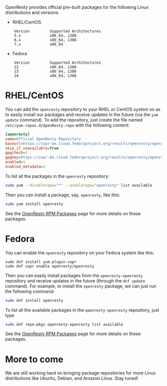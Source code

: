 <!---
    @title         Linux Packages
--->

OpenResty provides official pre-built packages for the following Linux distributions and versions.

* RHEL/CentOS

```
    Version         Supported Architectures
    5.x             x86_64, i386
    6.x             x86_64, i386
    7.x             x86_64
```

* Fedora

```
    Version         Supported Architectures
    22              x86_64, i386
    23              x86_64, i386
    24              x86_64, i386
```

# RHEL/CentOS

You can add the `openresty` repository to your RHEL or CentOS system so as to easily install
our packages and receive updates in the future (via the `yum update` command). To add the repository, just
create the file named `/etc/yum.repos.d/OpenResty.repo` with the following content:

```ini
[openresty]
name=Official OpenResty Repository
baseurl=https://copr-be.cloud.fedoraproject.org/results/openresty/openresty/epel-$releasever-$basearch/
skip_if_unavailable=True
gpgcheck=1
gpgkey=https://copr-be.cloud.fedoraproject.org/results/openresty/openresty/pubkey.gpg
enabled=1
enabled_metadata=1
```

To list all the packages in the `openresty` repository:

```bash
sudo yum --disablerepo="*" --enablerepo="openresty" list available
```

Then you can install a package, say, `openresty`, like this:

```bash
sudo yum install openresty
```

See the [OpenResty RPM Packages](rpm-packages.html) page for more details on these packages.

# Fedora

You can enable the `openresty` repository on your Fedora system like this:

```
sudo dnf install yum-plugin-copr
sudo dnf copr enable openresty/openresty
```

Then you can easily install packages from the `openresty-openresty` repository and receive updates
in the future (through the `dnf update` command). For example, to install the `openresty` package, we can just run the
following command:

```bash
sudo dnf install openresty
```

To list all the available packages in the `openresty-openresty` repository, just type

```bash
sudo dnf repo-pkgs openresty-openresty list available
```

See the [OpenResty RPM Packages](rpm-packages.html) page for more details on these packages.

# More to come

We are still working hard on bringing package repositories for more Linux distributions like Ubuntu,
Debian, and Amazon Linux. Stay tuned!
